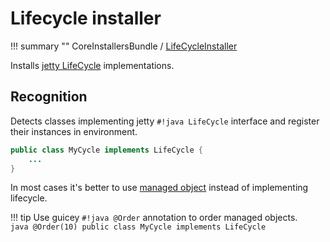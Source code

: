 # Lifecycle installer

!!! summary ""
    CoreInstallersBundle / [LifeCycleInstaller](https://github.com/xvik/dropwizard-guicey/tree/dw-2.1/src/main/java/ru/vyarus/dropwizard/guice/module/installer/feature/LifeCycleInstaller.java)        

Installs [jetty LifeCycle](http://download.eclipse.org/jetty/stable-9/apidocs/org/eclipse/jetty/util/component/LifeCycle.html) implementations.

## Recognition

Detects classes implementing jetty `#!java LifeCycle` interface and register their instances in environment.

```java
public class MyCycle implements LifeCycle {
    ...
}
```

In most cases it's better to use [managed object](managed.md) instead of implementing lifecycle.

!!! tip 
    Use guicey `#!java @Order` annotation to order managed objects.    
    ```java
    @Order(10)
    public class MyCycle implements LifeCycle
    ```
